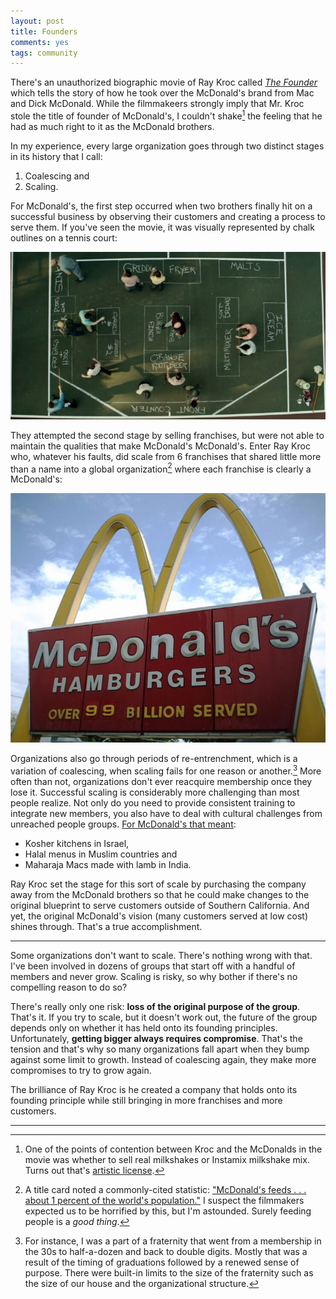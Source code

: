 ```yaml
---
layout: post
title: Founders
comments: yes
tags: community
---
```


There's an unauthorized biographic movie of Ray Kroc called
[_The Founder_](https://en.wikipedia.org/wiki/The_Founder) which
tells the story of how he took over the McDonald's brand from Mac and
Dick McDonald. While the filmmakeers strongly imply that Mr. Kroc
stole the title of founder of McDonald's, I couldn't shake[^1] the feeling
that he had as much right to it as the McDonald brothers.

In my experience, every large organization goes through two distinct
stages in its history that I call:

1. Coalescing and
2. Scaling.

For McDonald's, the first step occurred when two brothers finally hit
on a successful business by observing their customers and creating a
process to serve them. If you've seen the movie, it was visually
represented by chalk outlines on a tennis court:

[!["Speedee Service System"](/images/mcdonalds_speedy_system.jpg)](https://www.julianosilva.me/writing/article/2019/05)

They attempted the second stage by selling franchises, but were not
able to maintain the qualities that make McDonald's McDonald's. Enter
Ray Kroc who, whatever his faults, did scale from 6 franchises that
shared little more than a name into a global organization[^2] where
each franchise is clearly a McDonald's:

[![Over 99 Billion Served](/images/1024px-99billion2006-05-20.jpeg)](https://en.wikipedia.org/wiki/History_of_McDonald%27s)

Organizations also go through periods of re-entrenchment, which is a
variation of coalescing, when scaling fails for one reason or
another.[^3] More often than not, organizations don't ever reacquire
membership once they lose it. Successful scaling is considerably more
challenging than most people realize. Not only do you need to provide
consistent training to integrate new members, you also have to deal
with cultural challenges from unreached people
groups. [For McDonald's that meant](https://en.wikipedia.org/wiki/History_of_McDonald%27s#1990s):

* Kosher kitchens in Israel,
* Halal menus in Muslim countries and
* Maharaja Macs made with lamb in India.

Ray Kroc set the stage for this sort of scale by purchasing the
company away from the McDonald brothers so that he could make changes
to the original blueprint to serve customers outside of Southern
California. And yet, the original McDonald's vision (many customers
served at low cost) shines through. That's a true accomplishment.

---

Some organizations don't want to scale. There's nothing wrong with
that. I've been involved in dozens of groups that start off with a
handful of members and never grow. Scaling is risky, so why bother if
there's no compelling reason to do so?

There's really only one risk: **loss of the original purpose of the
group**. That's it. If you try to scale, but it doesn't work out, the
future of the group depends only on whether it has held onto its
founding principles. Unfortunately, **getting bigger always requires
compromise**. That's the tension and that's why so many organizations
fall apart when they bump against some limit to growth. Instead of
coalescing again, they make more compromises to try to grow again.

The brilliance of Ray Kroc is he created a company that holds onto
its founding principle while still bringing in more franchises and
more customers. 

---

[^1]: One of the points of contention between Kroc and the McDonalds
    in the movie was whether to sell real milkshakes or Instamix
    milkshake mix. Turns out that's
    [artistic license](https://rayandjoan.com/the-founder/).

[^2]: A title card noted a commonly-cited statistic:
    ["McDonald's feeds . . . about 1 percent of the world's population."](https://www.thefiscaltimes.com/Articles/2012/04/30/13-Disturbing-Facts-About-McDonalds)
    I suspect the filmmakers expected us to be horrified by this, but
    I'm astounded. Surely feeding people is a _good thing_.

[^3]: For instance, I was a part of a fraternity that went from a
    membership in the 30s to half-a-dozen and back to double
    digits. Mostly that was a result of the timing of graduations
    followed by a renewed sense of purpose. There were built-in limits
    to the size of the fraternity such as the size of our house and
    the organizational structure.
